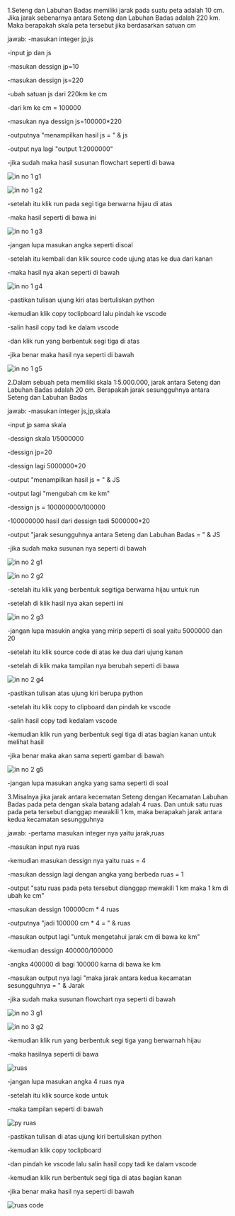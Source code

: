 1.Seteng dan Labuhan Badas memiliki jarak pada suatu peta adalah 10 cm. Jika jarak sebenarnya antara Seteng dan Labuhan Badas adalah 220 km. Maka berapakah skala peta tersebut jika berdasarkan satuan cm

jawab: -masukan integer jp,js

-input jp dan js

-masukan dessign jp=10

-masukan dessign js=220

-ubah satuan js dari 220km ke cm

-dari km ke cm = 100000

-masukan nya dessign js=100000*220

-outputnya "menampilkan hasil js = " & js

-output nya lagi "output 1:2000000"

-jika sudah maka hasil susunan flowchart seperti di bawa

![in no 1 g1](https://user-images.githubusercontent.com/93036509/139678504-a5ba3009-7cca-4519-8eec-c10274d2406e.png)

![in no 1 g2](https://user-images.githubusercontent.com/93036509/139678534-db43cc02-4a2a-40d6-9b89-fb7cedf993e9.png)

-setelah itu klik run pada segi tiga berwarna hijau di atas 

-maka hasil seperti di bawa ini

![in no 1 g3](https://user-images.githubusercontent.com/93036509/139678841-7774bf83-dd41-40b7-8a51-4410bf910935.png)

-jangan lupa masukan angka seperti disoal

-setelah itu kembali dan klik source code ujung atas ke dua dari kanan

-maka hasil nya akan seperti di bawah

![in no 1 g4](https://user-images.githubusercontent.com/93036509/139679259-24ec3bf4-3ac1-4c30-a98b-56b13eeeadc3.png)

-pastikan tulisan ujung kiri atas bertuliskan python

-kemudian klik copy toclipboard lalu pindah ke vscode

-salin hasil copy tadi ke dalam vscode

-dan klik run yang berbentuk segi tiga di atas

-jika benar maka hasil nya seperti di bawah

![in no 1 g5](https://user-images.githubusercontent.com/93036509/139679837-006e7953-37e9-4d46-9335-ae9493bb1513.png)


2.Dalam sebuah peta memiliki skala 1:5.000.000, jarak antara Seteng dan Labuhan Badas adalah 20 cm. Berapakah jarak sesungguhnya antara Seteng dan Labuhan Badas

jawab: -masukan integer js,jp,skala

-input jp sama skala

-dessign skala 1/5000000

-dessign jp=20

-dessign lagi 5000000*20

-output "menampilkan hasil js = " & JS

-output lagi "mengubah cm ke km"

-dessign js = 100000000/100000

-100000000 hasil dari dessign tadi 5000000*20

-output "jarak sesungguhnya antara Seteng dan Labuhan Badas = " & JS

-jika sudah maka susunan nya seperti di bawah

![in no 2 g1](https://user-images.githubusercontent.com/93036509/139686119-f60e9912-9ae5-4db2-884c-7e965a40efeb.png)

![in no 2 g2](https://user-images.githubusercontent.com/93036509/139686150-dd764918-393c-47c6-845e-1a7e961b6be5.png)

-setelah itu klik yang berbentuk segitiga berwarna hijau untuk run 

-setelah di klik hasil nya akan seperti ini

![in no 2 g3](https://user-images.githubusercontent.com/93036509/139686525-4ab2a9a9-07c0-44b6-b522-154aecf97b78.png)

-jangan lupa masukin angka yang mirip seperti di soal yaitu 5000000 dan 20

-setelah itu klik source code di atas ke dua dari ujung kanan

-setelah di klik maka tampilan nya berubah seperti di bawa

![in no 2 g4](https://user-images.githubusercontent.com/93036509/139687264-47fd93c2-34c2-4365-9a0e-841bbd05c310.png)

-pastikan tulisan atas ujung kiri berupa python

-setelah itu klik copy to clipboard dan pindah ke vscode

-salin hasil copy tadi kedalam vscode

-kemudian klik run yang berbentuk segi tiga di atas bagian kanan untuk melihat hasil

-jika benar maka akan sama seperti gambar di bawah

![in no 2 g5](https://user-images.githubusercontent.com/93036509/139688400-fa350d92-c6e9-4944-a79c-6026e3336914.png)

-jangan lupa masukan angka yang sama seperti di soal


3.Misalnya jika jarak antara kecematan Seteng dengan Kecamatan Labuhan Badas pada peta dengan skala batang adalah 4 ruas. Dan untuk satu ruas pada peta tersebut
  dianggap mewakili 1 km, maka berapakah jarak antara kedua kecamatan sesungguhnya
  
  jawab: -pertama masukan integer nya yaitu jarak,ruas
  
  -masukan input nya ruas
  
  -kemudian masukan dessign nya yaitu ruas = 4
  
  -masukan dessign lagi dengan angka yang berbeda ruas = 1
  
  -output "satu ruas pada peta tersebut dianggap mewakili 1 km maka 1 km di ubah ke cm"
  
  -masukan dessign 100000cm * 4 ruas
  
  -outputnya "jadi 100000 cm * 4 = " & ruas
  
  -masukan output lagi "untuk mengetahui jarak cm di bawa ke km"
  
  -kemudian dessign 400000/100000
  
  -angka 400000 di bagi 100000 karna di bawa ke km
  
  -masukan output nya lagi "maka jarak antara kedua kecamatan sesungguhnya = " & Jarak
  
  -jika sudah maka susunan flowchart nya seperti di bawah
  
  ![in no 3 g1](https://user-images.githubusercontent.com/93036509/139694336-0cb091ef-2ffe-4e53-a8dd-0a3194467007.png)
  
  ![in no 3 g2](https://user-images.githubusercontent.com/93036509/139694461-0e9bc3e0-abae-488b-a3f2-0ec13ac56010.png)
  
  -kemudian klik run yang berbentuk segi tiga yang berwarnah hijau
  
  -maka hasilnya seperti di bawa
  
  ![ruas](https://user-images.githubusercontent.com/93036509/139694937-3be966b9-5ff4-456f-9297-9ce6963e09b7.png)
  
  -jangan lupa masukan angka 4 ruas nya
  
  -setelah itu klik source kode untuk 
  
  -maka tampilan seperti di bawah
  
  ![py ruas](https://user-images.githubusercontent.com/93036509/139695298-dd3440e8-ac21-404b-8b60-a056416b6c22.png)
  
  -pastikan tulisan di atas ujung kiri bertuliskan python
  
  -kemudian klik copy toclipboard
  
  -dan pindah ke vscode lalu salin hasil copy tadi ke dalam vscode
  
  -kemudian klik run berbentuk segi tiga di atas bagian kanan
  
  -jika benar maka hasil nya seperti di bawah
  
  ![ruas code](https://user-images.githubusercontent.com/93036509/139696026-29d40e56-1250-4ac8-98d1-a5c7260a2960.png)



  
  














